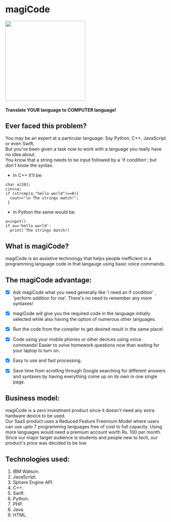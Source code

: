 # magiCode
<img src="https://github.com/akshatvg/magiCode/blob/master/static/magiCode.png" data-canonical-src="https://github.com/akshatvg/magiCode/blob/master/static/magiCode.png" width="250" height="250" /></br>

#### Translate YOUR language to COMPUTER language!

## Ever faced this problem?
You may be an expert at a particular language: Say Python, C++, JavaScript or even Swift.</br> 
But you've been given a task now to work with a language you really have no idea about.</br>
You know that a string needs to be input followed by a 'if condition', but don't know the syntax.</br>

- In C++ it'll be:
``` 
char a[20];
cin>>a;
if (strcmp(a,"hello world")==0){
  cout<<"\n The strings match!";
 } 
```
- In Python the same would be:
```
a=input()
if a=='hello world':
  print('The strings match!)
```



## What is magiCode?
magiCode is an assistive technology that helps people inefficient in a programming language code in that langauge using basic voice commands.



## The magiCode advantage:
- [X] Ask magiCode what you need generally like 'i need an if condition' , 'perform addition for me'. There's no need to remember any more syntaxes!</br>
- [X] magiCode will give you the required code in the language initially selected while also having the option of numerous other languages.</br>
- [X] Run the code from the compiler to get desired result in the same place!</br>
- [X] Code using your mobile phones or other devices using voice commands! Easier to solve homework questions now than waiting for your laptop to turn on.</br>
- [X] Easy to use and fast processing.</br>
- [X] Save time from scrolling through Google searching for different answers and syntaxes by having everything come up on its own in one single page.</br>



## Business model:
magiCode is a zero investment product since it doesn't need any extra hardware device to be used. </br>
Our SaaS product uses a Reduced Feature Freemium Model where users can use upto 7 programming languages free of cost to full capacity. Using more languages would need a premium account worth Rs. 100 per month. </br>
Since our major target audience is students and people new to tech, our product's price was decided to be low.



## Technologies used:
1) IBM Watson.
2) JavaScript.
3) Sphere Engine API.
4) C++.
5) Swift.
6) Python.
7) PHP.
8) Java.
9) HTML.
